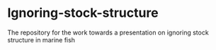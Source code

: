 Ignoring-stock-structure
========================

The repository for the work towards a presentation on ignoring stock structure in marine fish